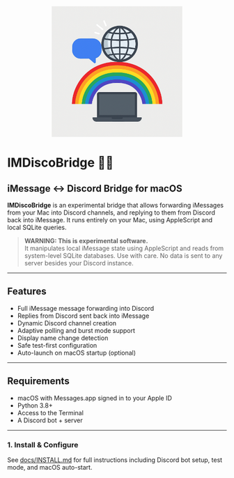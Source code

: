 <p align="center">
  <img src="assets/imdiscobridge-logo.png" width="300" alt="IMDiscoBridge logo" />
</p>

#  IMDiscoBridge 💬✨
##  iMessage ↔ Discord Bridge for macOS

**IMDiscoBridge** is an experimental bridge that allows forwarding iMessages from your Mac into Discord channels, and replying to them from Discord back into iMessage. It runs entirely on your Mac, using AppleScript and local SQLite queries.

> **WARNING: This is experimental software.**  
> It manipulates local iMessage state using AppleScript and reads from system-level SQLite databases. Use with care. No data is sent to any server besides your Discord instance.

---

## Features

- Full iMessage message forwarding into Discord
- Replies from Discord sent back into iMessage
- Dynamic Discord channel creation
- Adaptive polling and burst mode support
- Display name change detection
- Safe test-first configuration
- Auto-launch on macOS startup (optional)

---

## Requirements

- macOS with Messages.app signed in to your Apple ID
- Python 3.8+
- Access to the Terminal
- A Discord bot + server

---

### 1. Install & Configure

See [docs/INSTALL.md](docs/INSTALL.md) for full instructions including Discord bot setup, test mode, and macOS auto-start.

